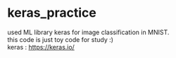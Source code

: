 # keras_practice
used ML library keras for image classification in MNIST.
<br>
this code is just toy code for study :)
<br>
keras : https://keras.io/

